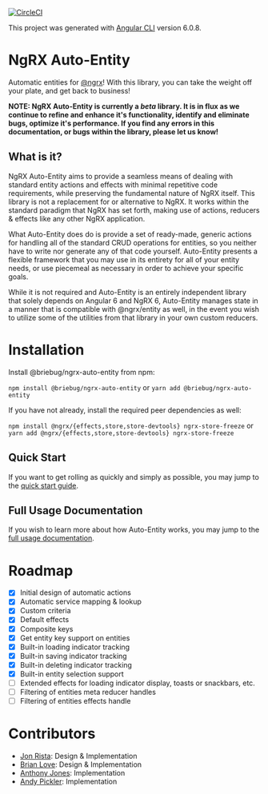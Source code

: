[![CircleCI](https://circleci.com/gh/briebug/ngrx-auto-entity/tree/develop.svg?style=svg&circle-token=d1d500027a81dda34d4ad75ae5fee38dd8953487)](https://circleci.com/gh/briebug/ngrx-auto-entity/tree/develop)

This project was generated with [Angular CLI](https://github.com/angular/angular-cli) version 6.0.8.

# NgRX Auto-Entity

Automatic entities for [@ngrx](https://github.com/ngrx/platform)! With this library, you can take the weight off your plate, and
get back to business!

**NOTE: NgRX Auto-Entity is currently a _beta_ library. It is in flux as we continue to refine and
enhance it's functionality, identify and eliminate bugs, optimize it's performance. If you
find any errors in this documentation, or bugs within the library, please let us know!**

## What is it?

NgRX Auto-Entity aims to provide a seamless means of dealing with standard entity actions and
effects with minimal repetitive code requirements, while preserving the fundamental nature of
NgRX itself. This library is not a replacement for or alternative to NgRX. It works within the
standard paradigm that NgRX has set forth, making use of actions, reducers & effects like any
other NgRX application.

What Auto-Entity does do is provide a set of ready-made, generic actions for handling all of
the standard CRUD operations for entities, so you neither have to write nor generate any of that
code yourself. Auto-Entity presents a flexible framework that you may use in its entirety for
all of your entity needs, or use piecemeal as necessary in order to achieve your specific goals.

While it is not required and Auto-Entity is an entirely independent library that solely depends
on Angular 6 and NgRX 6, Auto-Entity manages state in a manner that is compatible with @ngrx/entity
as well, in the event you wish to utilize some of the utilities from that library in your own
custom reducers.

# Installation

Install @briebug/ngrx-auto-entity from npm:

`npm install @briebug/ngrx-auto-entity` or `yarn add @briebug/ngrx-auto-entity`

If you have not already, install the required peer dependencies as well:

`npm install @ngrx/{effects,store,store-devtools} ngrx-store-freeze` or `yarn add @ngrx/{effects,store,store-devtools} ngrx-store-freeze`

## Quick Start

If you want to get rolling as quickly and simply as possible, you may jump to the [quick start guide](https://github.com/briebug/ngrx-auto-entity/blob/develop/QUICKSTART.md).

## Full Usage Documentation

If you wish to learn more about how Auto-Entity works, you may jump to the [full usage documentation](https://github.com/briebug/ngrx-auto-entity/blob/develop/USAGE.md).

# Roadmap

- [x] Initial design of automatic actions
- [x] Automatic service mapping & lookup
- [x] Custom criteria
- [x] Default effects
- [x] Composite keys
- [x] Get entity key support on entities
- [x] Built-in loading indicator tracking
- [x] Built-in saving indicator tracking
- [x] Built-in deleting indicator tracking
- [x] Built-in entity selection support
- [ ] Extended effects for loading indicator display, toasts or snackbars, etc.
- [ ] Filtering of entities meta reducer handles
- [ ] Filtering of entities effects handle

# Contributors

- [Jon Rista](https://github.com/jrista): Design & Implementation
- [Brian Love](https://github.com/blove): Design & Implementation
- [Anthony Jones](https://github.com/anthonymjones): Implementation
- [Andy Pickler](https://github.com/BigGillyStyle): Implementation
